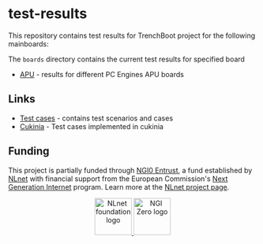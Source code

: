 <!--
SPDX-FileCopyrightText: 2024 3mdeb Sp. z o. o.

SPDX-License-Identifier: CC-BY-SA-4.0
-->

# test-results

This repository contains test results for TrenchBoot project for the following
mainboards:

The `boards` directory contains the current test results for specified board

* [APU](./boards/APU/) - results for different PC Engines APU boards

## Links

* [Test cases](./test-cases/) - contains test scenarios and cases
* [Cukinia](https://github.com/3mdeb/meta-trenchboot/blob/master/recipes-tests/trenchboot-tests/trenchboot-tests/cukinia.conf)
\- Test cases implemented in cukinia

## Funding

This project is partially funded through
[NGI0 Entrust](https://nlnet.nl/entrust), a fund established by
[NLnet](https://nlnet.nl) with financial support from the European Commission's
[Next Generation Internet](https://ngi.eu) program. Learn more at the
[NLnet project page](https://nlnet.nl/project/TrenchBoot-AMD/).

<p align="center">
    <a href="https://nlnet.nl">
        <img src="https://nlnet.nl/logo/banner.png"
             alt="NLnet foundation logo"
             height="75" />
    </a>
    <a href="https://nlnet.nl/entrust">
        <img src="https://nlnet.nl/image/logos/NGI0_tag.svg"
             alt="NGI Zero logo"
             height="75" />
    </a>
</p>
